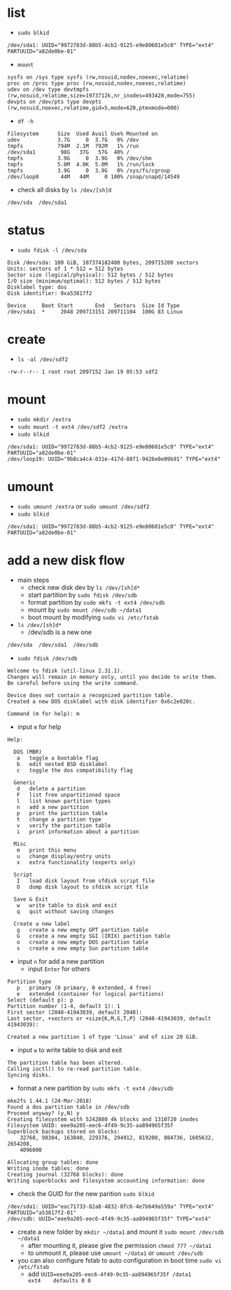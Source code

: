 # list
- ``sudo blkid``
````
/dev/sda1: UUID="9972783d-88b5-4cb2-9125-e9e80601e5c0" TYPE="ext4" PARTUUID="a82de0be-01"
````

- ``mount``
````
sysfs on /sys type sysfs (rw,nosuid,nodev,noexec,relatime)
proc on /proc type proc (rw,nosuid,nodev,noexec,relatime)
udev on /dev type devtmpfs (rw,nosuid,relatime,size=1973712k,nr_inodes=493428,mode=755)
devpts on /dev/pts type devpts (rw,nosuid,noexec,relatime,gid=5,mode=620,ptmxmode=000)
````

- ``df -h``
````
Filesystem      Size  Used Avail Use% Mounted on
udev            3.7G     0  3.7G   0% /dev
tmpfs           794M  2.1M  792M   1% /run
/dev/sda1        98G   37G   57G  40% /
tmpfs           3.9G     0  3.9G   0% /dev/shm
tmpfs           5.0M  4.0K  5.0M   1% /run/lock
tmpfs           3.9G     0  3.9G   0% /sys/fs/cgroup
/dev/loop0       44M   44M     0 100% /snap/snapd/14549
````

- check all disks by ``ls /dev/[sh]d``
````
/dev/sda  /dev/sda1
````

# status
- ``sudo fdisk -l /dev/sda``
````
Disk /dev/sda: 100 GiB, 107374182400 bytes, 209715200 sectors
Units: sectors of 1 * 512 = 512 bytes
Sector size (logical/physical): 512 bytes / 512 bytes
I/O size (minimum/optimal): 512 bytes / 512 bytes
Disklabel type: dos
Disk identifier: 0xa53817f2

Device     Boot Start       End   Sectors  Size Id Type
/dev/sda1  *     2048 209713151 209711104  100G 83 Linux
````

# create
- ``ls -al /dev/sdf2``
````
-rw-r--r-- 1 root root 2097152 Jan 19 05:53 sdf2
````

# mount
- ``sudo mkdir /extra``
- ``sudo mount -t ext4 /dev/sdf2 /extra``
- ``sudo blkid``
````
/dev/sda1: UUID="9972783d-88b5-4cb2-9125-e9e80601e5c0" TYPE="ext4" PARTUUID="a82de0be-01"
/dev/loop19: UUID="9b8ca4c4-031e-417d-88f1-9426e0e09b91" TYPE="ext4"
````

# umount
- ``sudo umount /extra`` or ``sudo umount /dev/sdf2``
- ``sudo blkid``
````
/dev/sda1: UUID="9972783d-88b5-4cb2-9125-e9e80601e5c0" TYPE="ext4" PARTUUID="a82de0be-01"
````

# add a new disk flow
- main steps
  - check new disk dev by ``ls /dev/[sh]d*``
  - start partition by ``sudo fdisk /dev/sdb``
  - format partition by ``sudo mkfs -t ext4 /dev/sdb``
  - mount by ``sudo mount /dev/sdb ~/data1``
  - boot mount by modifying ``sudo vi /etc/fstab``
- ``ls /dev/[sh]d*``
  - /dev/sdb is a new one
````
/dev/sda  /dev/sda1  /dev/sdb
````
- ``sudo fdisk /dev/sdb``
````
Welcome to fdisk (util-linux 2.31.1).
Changes will remain in memory only, until you decide to write them.
Be careful before using the write command.

Device does not contain a recognized partition table.
Created a new DOS disklabel with disk identifier 0x6c2e020c.

Command (m for help): m
````
- input ``m`` for help
````
Help:

  DOS (MBR)
   a   toggle a bootable flag
   b   edit nested BSD disklabel
   c   toggle the dos compatibility flag

  Generic
   d   delete a partition
   F   list free unpartitioned space
   l   list known partition types
   n   add a new partition
   p   print the partition table
   t   change a partition type
   v   verify the partition table
   i   print information about a partition

  Misc
   m   print this menu
   u   change display/entry units
   x   extra functionality (experts only)

  Script
   I   load disk layout from sfdisk script file
   O   dump disk layout to sfdisk script file

  Save & Exit
   w   write table to disk and exit
   q   quit without saving changes

  Create a new label
   g   create a new empty GPT partition table
   G   create a new empty SGI (IRIX) partition table
   o   create a new empty DOS partition table
   s   create a new empty Sun partition table
````
- input ``n`` for add a new partition
  - input ``Enter`` for others
````
Partition type
   p   primary (0 primary, 0 extended, 4 free)
   e   extended (container for logical partitions)
Select (default p): p
Partition number (1-4, default 1): 1
First sector (2048-41943039, default 2048): 
Last sector, +sectors or +size{K,M,G,T,P} (2048-41943039, default 41943039): 

Created a new partition 1 of type 'Linux' and of size 20 GiB.
````
- input ``w`` to write table to disk and exit
````
The partition table has been altered.
Calling ioctl() to re-read partition table.
Syncing disks.
````
- format a new partition by ``sudo mkfs -t ext4 /dev/sdb``
````
mke2fs 1.44.1 (24-Mar-2018)
Found a dos partition table in /dev/sdb
Proceed anyway? (y,N) y
Creating filesystem with 5242880 4k blocks and 1310720 inodes
Filesystem UUID: eee9a205-eec6-4f49-9c35-aa894965f35f
Superblock backups stored on blocks: 
	32768, 98304, 163840, 229376, 294912, 819200, 884736, 1605632, 2654208, 
	4096000

Allocating group tables: done                            
Writing inode tables: done                            
Creating journal (32768 blocks): done
Writing superblocks and filesystem accounting information: done
````
- check the GUID for the new parition ``sudo blkid``
````
/dev/sda1: UUID="eac71733-82a8-4832-8fc6-4e7b649a559a" TYPE="ext4" PARTUUID="a53817f2-01"
/dev/sdb: UUID="eee9a205-eec6-4f49-9c35-aa894965f35f" TYPE="ext4"
````
- create a new folder by ``mkdir ~/data1`` and mount it ``sudo mount /dev/sdb ~/data1``
  - after mounting it, please give the permission ``chmod 777 ~/data1``
  - to unmount it, please use ``umount ~/data1`` or ``umount /dev/sdb``
- you can also configure fstab to auto configuration in boot time ``sudo vi /etc/fstab``
  - add ``UUID=eee9a205-eec6-4f49-9c35-aa894965f35f /data1          ext4    defaults 0 0``
